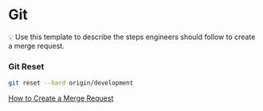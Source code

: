 # Git

<aside>
💡 Use this template to describe the steps engineers should follow to create a merge request.

</aside>

### Git Reset

```bash
git reset --hard origin/development

```

[How to Create a Merge Request](How%20to%20Create%20a%20Merge%20Request%20b84bc3a725ae4d93b1c066e44891a78d.md)